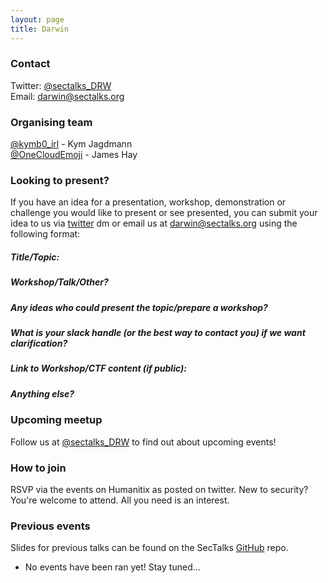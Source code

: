 ```yaml
---
layout: page
title: Darwin
---
```


### Contact
Twitter: [@sectalks_DRW](https://twitter.com/sectalks_DRW)  
Email: [darwin@sectalks.org](mailto:darwin@sectalks.org)   

### Organising team
[@kymb0_irl](https://twitter.com/kymb0_irl) - Kym Jagdmann   
[@OneCloudEmoji](https://twitter.com/OneCloudEmoji) - James Hay  


### Looking to present?
If you have an idea for a presentation, workshop, demonstration or challenge you would like to present or see presented, you can submit your idea to us via [twitter](https://twitter.com/sectalks_DRW) dm or email us at darwin@sectalks.org using the following format:  

##### Title/Topic:
  

##### Workshop/Talk/Other?
  

##### Any ideas who could present the topic/prepare a workshop? 
  

##### What is your slack handle (or the best way to contact you) if we want clarification?
  

##### Link to Workshop/CTF content (if public):
  

##### Anything else?
  


### Upcoming meetup
Follow us at [@sectalks_DRW](https://www.twitter.com/sectalks_DRW) to find out about upcoming events!

### How to join
RSVP via the events on Humanitix as posted on twitter. New to security? You're welcome to attend. All you need is an interest.  

### Previous events
Slides for previous talks can be found on the SecTalks [GitHub](https://github.com/sectalks/sectalks/tree/master/talks) repo.

* No events have been ran yet! Stay tuned...
